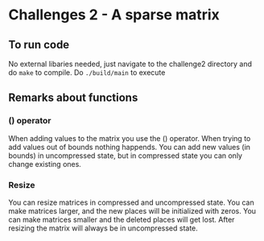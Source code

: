 # Challenges 2 - A sparse matrix #

## To run code 

No external libaries needed, just navigate to the challenge2 directory and do ```make``` to compile. 
Do ```./build/main``` to execute


## Remarks about functions 

### () operator

When adding values to the matrix you use the () operator. When trying to add values out of bounds nothing happends. You can add new values (in bounds) in uncompressed state, but in compressed state you can only change existing ones.


### Resize

You can resize matrices in compressed and uncompressed state. You can make matrices larger, and the new places will be initialized with zeros. You can make matrices smaller and the deleted places will get lost. After resizing the matrix will always be in uncompressed state.

